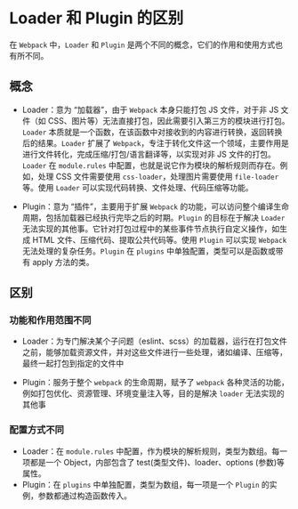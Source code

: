 # Loader 和 Plugin 的区别

在 `Webpack` 中，`Loader` 和 `Plugin` 是两个不同的概念，它们的作用和使用方式也有所不同。

## 概念

- <imp-text-danger>Loader</imp-text-danger>：意为 <imp-text-danger>“加载器”</imp-text-danger>，由于 `Webpack` 本身只能打包 JS 文件，对于非 JS 文件（如 CSS、图片等）无法直接打包，因此需要引入第三方的模块进行打包。`Loader` 本质就是一个函数，在该函数中对接收到的内容进行转换，返回转换后的结果。`Loader` 扩展了 `Webpack`，专注于转化文件这一个领域，主要作用是进行文件转化，完成压缩/打包/语言翻译等，以实现对非 JS 文件的打包。`Loader` 在 `module.rules` 中配置，也就是说它作为模块的解析规则而存在。例如，处理 CSS 文件需要使用 `css-loader`，处理图片需要使用 `file-loader` 等。使用 `Loader` 可以实现代码转换、文件处理、代码压缩等功能。

- <imp-text-danger>Plugin</imp-text-danger>：意为 <imp-text-danger>“插件”</imp-text-danger>，主要用于扩展 `Webpack` 的功能，可以访问整个编译生命周期，包括加载器已经执行完毕之后的时期。`Plugin` 的目标在于解决 `Loader` 无法实现的其他事。它针对打包过程中的某些事件节点执行自定义操作，如生成 HTML 文件、压缩代码、提取公共代码等。使用 `Plugin` 可以实现 `Webpack` 无法处理的复杂任务。`Plugin` 在 `plugins` 中单独配置，类型可以是函数或带有 apply 方法的类。

## 区别

### 功能和作用范围不同

- <imp-text-danger>Loader</imp-text-danger>：为专门解决某个子问题（eslint、scss）的加载器，运行在打包文件之前，能够加载资源文件，并对这些文件进行一些处理，诸如编译、压缩等，最终一起打包到指定的文件中

- <imp-text-danger>Plugin</imp-text-danger>：服务于整个 `webpack` 的生命周期，赋予了 `webpack` 各种灵活的功能，例如打包优化、资源管理、环境变量注入等，目的是解决 `loader` 无法实现的其他事

### 配置方式不同

- <imp-text-danger>Loader</imp-text-danger>：在 `module.rules` 中配置，作为模块的解析规则，类型为数组。每一项都是一个 Object，内部包含了 test(类型文件)、loader、options (参数)等属性。
- <imp-text-danger>Plugin</imp-text-danger>：在 `plugins` 中单独配置，类型为数组，每一项是一个 `Plugin` 的实例，参数都通过构造函数传入。
